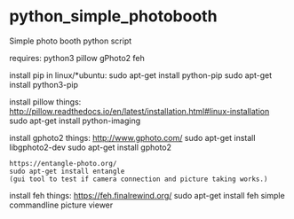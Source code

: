 # python_simple_photobooth
Simple photo booth python script

requires:
    python3
    pillow
    gPhoto2
    feh


install pip in linux/*ubuntu:
    sudo apt-get install python-pip
    sudo apt-get install python3-pip

install pillow things:
    http://pillow.readthedocs.io/en/latest/installation.html#linux-installation
    sudo apt-get install python-imaging

install gphoto2 things:
    http://www.gphoto.com/
    sudo apt-get install libgphoto2-dev
    sudo apt-get install gphoto2

    https://entangle-photo.org/
    sudo apt-get install entangle
    (gui tool to test if camera connection and picture taking works.)

install feh things:
    https://feh.finalrewind.org/
    sudo apt-get install feh
    simple commandline picture viewer

